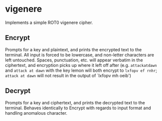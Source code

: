 # vigenere

Implements a simple ROT0 vigenere cipher.

## Encrypt

Prompts for a key and plaintext, and prints the encrypted text to the terminal. All input is forced to be lowercase, and non-letter characters are left untouched. Spaces, punctuation, etc. will appear verbatim in the ciphertext, and encryption picks up where it left off after (e.g. `attackatdawn` and `attack at dawn` with the key lemon will both encrypt to `lxfopv ef rnhr`; `attack at dawn` will not result in the output of `lxfopv mh oeib')

## Decrypt

Prompts for a key and ciphertext, and prints the decrypted text to the terminal. Behaves identically to Encrypt with regards to input format and handling anomalous character.